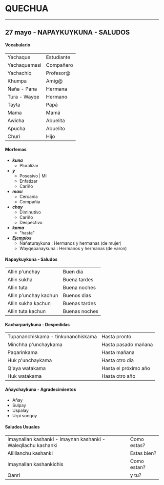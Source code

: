 # QUECHUA

*** 

## 27 mayo - NAPAYKUYKUNA - SALUDOS

#### Vocabulario

||| 
| - | - |
| Yachaque | Estudiante |
| Yachaquemasi | Compañero |
| Yachachiq | Profesor@ |
| Khumpa | Amig@ |
| Ñaña - Pana | Hermana |
| Tura - Wayqe | Hermano |
| Tayta | Papá |
| Mama | Mamá |
| Awicha | Abuelita |
| Apucha | Abuelito |
| Churi | Hijo  |

#### Morfemas

* ***kuna***
    * Pluralizar
* ***y*** 
    * Posesivo | MI
    * Enfatizar 
    * Cariño
* ***masi***
    * Cercania
    * Compañia
* ***chay***
    * Diminutivo
    * Cariño
    * Despectivo
* ***kama***
    * "hasta" 
* ***Ejemplos***    
    * Ñañaturaykuna : Hermanos y hermanas (de mujer)
    * Wayqepanaykuna : Hermanos y hermanas (de varon)

#### Napaykuykuna - Saludos

|||
|-|-|
|Allin p'unchay|Buen dia|
|Allin sukha|Buena tardes|
|Allin tuta|Buena noches|
|Allin p'unchay kachun|Buenos dias|
|Allin sukha kachun|Buenas tardes|
|Allin tuta kachun|Buenas noches|

#### Kacharpariykuna - Despedidas

|||
|-|-|
|Tupananchiskama - tinkunanchiskama|Hasta pronto|
|Minchha p'unchaykama|Hasta pasado mañana|
|Paqarinkama|Hasta mañana|
|Huk p'unchaykama|Hasta otro día|
|Q'aya watakama|Hasta el próximo año|
|Huk watakama|Hasta otro año|

#### Añaychaykuna - Agradecimientos

* Añay
* Sulpay
* Uspalay
* Urpi sonqoy

#### Saludos Usuales

|||
|-|-|
|Imaynallan kashanki - Imaynan kashanki - Waleqllachu kashanki|Como estas?|
|Allillanchu kashanki|Estas bien?|
|Imaynallan kashankichis|Como estan?|
|Qanri|y tu?|

